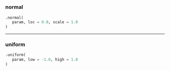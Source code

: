 #


### normal
```python
.normal(
   param, loc = 0.0, scale = 1.0
)
```


----


### uniform
```python
.uniform(
   param, low = -1.0, high = 1.0
)
```


